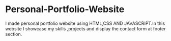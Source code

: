 # Personal-Portfolio-Website
I made personal portfolio website using HTML,CSS AND 
JAVASCRIPT.In this website I showcase my skills ,projects
and display the contact form at footer section.
